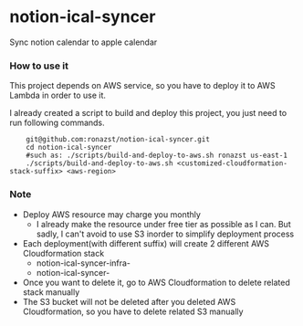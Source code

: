 # notion-ical-syncer
Sync notion calendar to apple calendar

### How to use it

This project depends on AWS service, so you have to deploy it to AWS Lambda in order to use it.

I already created a script to build and deploy this project, you just need to run following commands.

```shell
    git@github.com:ronazst/notion-ical-syncer.git
    cd notion-ical-syncer
    #such as: ./scripts/build-and-deploy-to-aws.sh ronazst us-east-1
    ./scripts/build-and-deploy-to-aws.sh <customized-cloudformation-stack-suffix> <aws-region>
```

### Note

* Deploy AWS resource may charge you monthly
  * I already make the resource under free tier as possible as I can. But sadly, I can't avoid to use S3 inorder to simplify deployment process
* Each deployment(with different suffix) will create 2 different AWS Cloudformation stack
  * notion-ical-syncer-infra-<customized-cloudformation-stack-suffix>
  * notion-ical-syncer-<customized-cloudformation-stack-suffix>
* Once you want to delete it, go to AWS Cloudformation to delete related stack manually
* The S3 bucket will not be deleted after you deleted AWS Cloudformation, so you have to delete related S3 manually